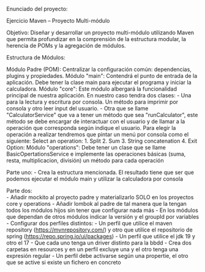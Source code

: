 Enunciado del proyecto:

Ejercicio Maven – Proyecto Multi-módulo

Objetivo:
Diseñar y desarrollar un proyecto multi-módulo utilizando Maven que permita profundizar en la comprensión de la estructura modular, la herencia de POMs y la agregación de módulos.

Estructura de Módulos:

Módulo Padre (POM):
	Centralizar la configuración común: dependencias, plugins y propiedades.
Módulo "main":
	Contendrá el punto de entrada de la aplicación.
	Debe tener la clase main para ejecutar el programa y iniciar la calculadora.
Módulo "core":
	Este módulo albergará la funcionalidad principal de nuestra aplicación. 
	En nuestro caso tendra dos clases:
		- Una para la lectura y escritura por consola. Un método para imprimir por consola y otro leer input del usuario.
		- Otra que se llame "CalculatorService" que va a tener un método que sea "runCalculator", este método se debe encargar de interactuar con el usuario y de llamar a la operación que 
		  corresponda según indique el usuario.
			Para elegir la operación a realizar tendremos que pintar un menú por consola como el siguiente:
				Select an operation:
				1. Split
				2. Sum
				3. String concatenation
				4. Exit
				Option:
Módulo "operations":
	Debe tener un clase que se llame BasicOpertationsService e implemente las operaciones básicas (suma, resta, multiplicacion, división) un método para cada operación


Parte uno:
	- Crea la estructura mencionada. El resultado tiene que ser que podemos ejecutar el módulo main y utilizar la calculadora por consola

Parte dos:	
	- Añadir mockito al proyecto padre y materializarlo SOLO en los proyectos core y operations
	- Añadir lombok al padre de tal manera que la tengan todos los módulos hijos sin tener que configurar nada más
	- En los módulos que dependan de otros módulos indicar la versión y el groupId por variables
	- Configurar dos perfiles distintos:
		- Un perfil que utilice el maven repository (https://mvnrepository.com/) y otro que utilice
		  el repositorio de spring (https://repo.spring.io/ui/packages)
		- Un perfil que utilice el jdk 19 y otro el 17
		- Que cada uno tenga un driver distinto para la bbdd
		- Crea dos carpetas en resources y en un perfil excluye una y el otro tenga una expresión regular
		- Un perfil debe activarse según una propertie, el otro que se active si existe un fichero en concreto

